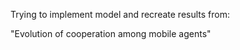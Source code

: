 Trying to implement model and recreate results from:

"Evolution of cooperation among mobile agents"
